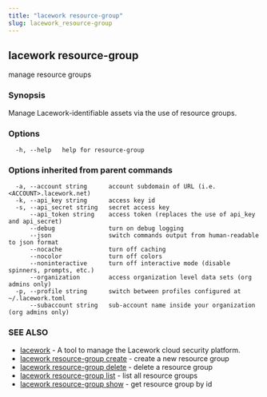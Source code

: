 ```yaml
---
title: "lacework resource-group"
slug: lacework_resource-group
---
```


## lacework resource-group

manage resource groups

### Synopsis

Manage Lacework-identifiable assets via the use of resource groups.

### Options

```
  -h, --help   help for resource-group
```

### Options inherited from parent commands

```
  -a, --account string      account subdomain of URL (i.e. <ACCOUNT>.lacework.net)
  -k, --api_key string      access key id
  -s, --api_secret string   secret access key
      --api_token string    access token (replaces the use of api_key and api_secret)
      --debug               turn on debug logging
      --json                switch commands output from human-readable to json format
      --nocache             turn off caching
      --nocolor             turn off colors
      --noninteractive      turn off interactive mode (disable spinners, prompts, etc.)
      --organization        access organization level data sets (org admins only)
  -p, --profile string      switch between profiles configured at ~/.lacework.toml
      --subaccount string   sub-account name inside your organization (org admins only)
```

### SEE ALSO

* [lacework](lacework.md)	 - A tool to manage the Lacework cloud security platform.
* [lacework resource-group create](lacework_resource-group_create.md)	 - create a new resource group
* [lacework resource-group delete](lacework_resource-group_delete.md)	 - delete a resource group
* [lacework resource-group list](lacework_resource-group_list.md)	 - list all resource groups
* [lacework resource-group show](lacework_resource-group_show.md)	 - get resource group by id

